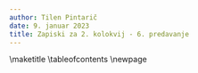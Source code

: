 ```yaml
---
author: Tilen Pintarič
date: 9. januar 2023
title: Zapiski za 2. kolokvij - 6. predavanje
---
```


\maketitle
\tableofcontents
\newpage